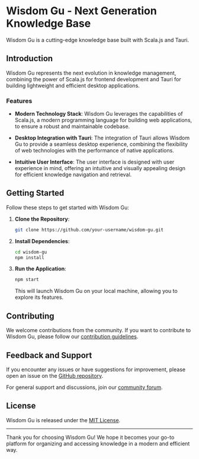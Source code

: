 # Wisdom Gu - Next Generation Knowledge Base

Wisdom Gu is a cutting-edge knowledge base built with Scala.js and Tauri.

## Introduction

Wisdom Gu represents the next evolution in knowledge management, combining the power of Scala.js for frontend development and Tauri for building lightweight and efficient desktop applications.

### Features

- **Modern Technology Stack**: Wisdom Gu leverages the capabilities of Scala.js, a modern programming language for building web applications, to ensure a robust and maintainable codebase.

- **Desktop Integration with Tauri**: The integration of Tauri allows Wisdom Gu to provide a seamless desktop experience, combining the flexibility of web technologies with the performance of native applications.

- **Intuitive User Interface**: The user interface is designed with user experience in mind, offering an intuitive and visually appealing design for efficient knowledge navigation and retrieval.

## Getting Started

Follow these steps to get started with Wisdom Gu:

1. **Clone the Repository**:
   ```bash
   git clone https://github.com/your-username/wisdom-gu.git
   ```

2. **Install Dependencies**:
   ```bash
   cd wisdom-gu
   npm install
   ```

3. **Run the Application**:
   ```bash
   npm start
   ```

   This will launch Wisdom Gu on your local machine, allowing you to explore its features.

## Contributing

We welcome contributions from the community. If you want to contribute to Wisdom Gu, please follow our [contribution guidelines](CONTRIBUTING.md).

## Feedback and Support

If you encounter any issues or have suggestions for improvement, please open an issue on the [GitHub repository](https://github.com/your-username/wisdom-gu/issues).

For general support and discussions, join our [community forum](https://forum.wisdom-gu.com).

## License

Wisdom Gu is released under the [MIT License](LICENSE).

---

Thank you for choosing Wisdom Gu! We hope it becomes your go-to platform for organizing and accessing knowledge in a modern and efficient way.